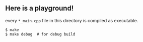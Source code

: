 ## Here is a playground!

every `*_main.cpp` file in this directory is compiled as executable.

    $ make
    $ make debug  # for debug build
